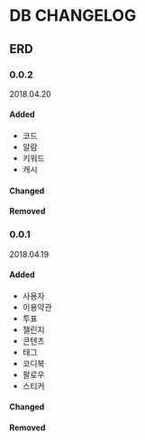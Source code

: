 # DB CHANGELOG

## ERD

### 0.0.2

2018.04.20

#### Added

- 코드
- 알람
- 키워드
- 캐시

#### Changed

#### Removed

### 0.0.1

2018.04.19

#### Added

- 사용자
- 이용약관
- 투표
- 챌린지
- 콘텐츠
- 태그
- 코디북
- 팔로우
- 스티커

#### Changed

#### Removed
